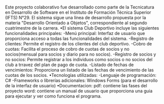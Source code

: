 Este proyecto colaborativo fue desarrollado como parte de la Tecnicatura en Desarrollo de Software en el Instituto de Formación Técnica Superior (IFTS) N°29.
El sistema sigue una línea de desarrollo propuesta por la materia "Desarrollo Orientado a Objetos", correspondiente al segundo cuatrimestre de la carrera.
•El sistema Club Deportivo incluye las siguientes funcionalidades principales:
-Menú principal: Interfaz de usuario que proporciona acceso a todas las funcionalidades del sistema.
-Registro de clientes: Permite el registro de los clientes del club deportivo.
-Cobro de cuotas: Facilita el proceso de cobro de cuotas de socios y no socios(mensual para socios y diario para no socios).
-Registro de socios y no socios: Permite registrar a los individuos como socios o no socios del club  a trravez del plan de pago de cuota.
-Listado de fechas de vencimientos: Proporciona un listado de las fechas de vencimiento de las cuotas de los socios.
•Tecnologías utilizadas:
-Lenguaje de programación: C#
-Frameworks o librerías adicionales: Windows Forms (para el desarrollo de la interfaz de usuario)
•Documentacion:
pdf: contiene las fases del proyecto
word: contiene un manual de usuario que proporciona una guia para ejecutar y ver como funciona el programa.
